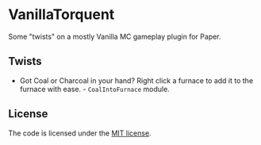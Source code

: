 # VanillaTorquent

Some "twists" on a mostly Vanilla MC gameplay plugin for Paper.

## Twists

* Got Coal or Charcoal in your hand? Right click a furnace to add it to the furnace with ease. - `CoalIntoFurnace` module.

## License

The code is licensed under the [MIT license](LICENSE).
